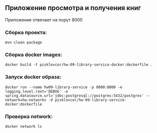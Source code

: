 ## Приложение просмотра и получения книг

Приложение отвечает на порут 8000

### Сборка проекта:
````
mvn clean package
````

### Сборка docker images:
````shell
docker build -t pisklovcor/hw-09-library-service-docker:dockerfile .
````

### Запуск docker образа:
````shell
docker run --name hw09-library-service -p 8000:8000 -e logging.level.root='DEBUG' -e spring.datasource.url='jdbc:postgresql://postgres:5432/postgres' --network=hw-networks -d pisklovcor/hw-09-library-service-docker:dockerfile
````

### Проверка network:
````shell
docker network ls
````